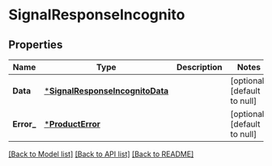 # SignalResponseIncognito

## Properties
Name | Type | Description | Notes
------------ | ------------- | ------------- | -------------
**Data** | [***SignalResponseIncognitoData**](SignalResponseIncognito_data.md) |  | [optional] [default to null]
**Error_** | [***ProductError**](ProductError.md) |  | [optional] [default to null]

[[Back to Model list]](../README.md#documentation-for-models) [[Back to API list]](../README.md#documentation-for-api-endpoints) [[Back to README]](../README.md)

